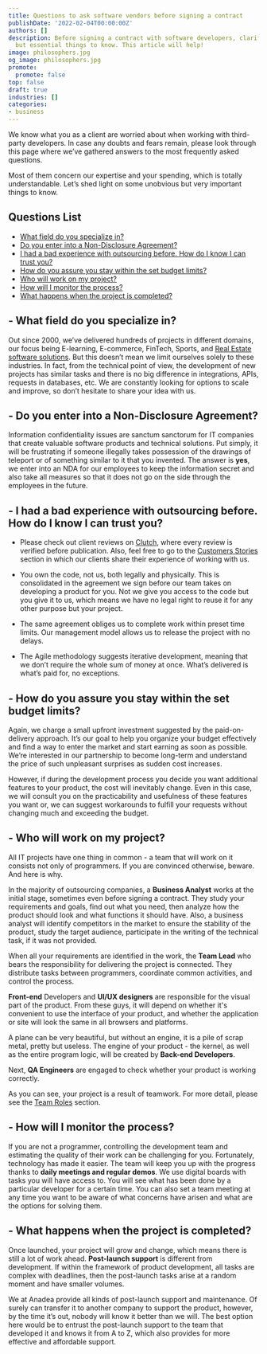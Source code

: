 ```yaml
---
title: Questions to ask software vendors before signing a contract
publishDate: '2022-02-04T00:00:00Z'
authors: []
description: Before signing a contract with software developers, clarify all the unobvious
  but essential things to know. This article will help!
image: philosophers.jpg
og_image: philosophers.jpg
promote:
  promote: false
top: false
draft: true
industries: []
categories:
- business
---
```

<script type="application/ld+json">{"@context":"https://schema.org","@type":"FAQPage","mainEntity":[{"@type":"Question","name":"What field do you specialize in?","acceptedAnswer":[{"@type":"Answer","text":"Out since 2000, we’ve delivered hundreds of projects in different domains, our focus being E-learning, E-commerce, FinTech, Sports, and Real Estate software solutions. But this doesn’t mean we limit ourselves solely to these industries. In fact, from the technical point of view, the development of new projects has similar tasks and there is no big difference in integrations, APIs, requests in databases, etc. We are constantly looking for options to scale and improve, so don’t hesitate to share your idea with us."}]},{"@type":"Question","name":"Do you enter into a Non-Disclosure Agreement?","acceptedAnswer":[{"@type":"Answer","text":"Information confidentiality issues are sanctum sanctorum for IT companies that create valuable software products and technical solutions. Put simply, it will be frustrating if someone illegally takes possession of the drawings of teleport or of something similar to it that you invented. The answer is yes, we enter into an NDA for our employees to keep the information secret and also take all measures so that it does not go on the side through the employees in the future."}]},{"@type":"Question","name":"I had a bad experience with outsourcing before. How do I know I can trust you?","acceptedAnswer":[{"@type":"Answer","text":"Please check out client reviews on Clutch, where every review is verified before publication. Also, feel free to go to the Customers Stories section in which our clients share their experience of working with us.\n\nYou own the code, not us, both legally and physically. This is consolidated in the agreement we sign before our team takes on developing a product for you. Not we give you access to the code but you give it to us, which means we have no legal right to reuse it for any other purpose but your project.\n\nThe same agreement obliges us to complete work within preset time limits. Our management model allows us to release the project with no delays.\n\nThe Agile methodology suggests iterative development, meaning that we don’t require the whole sum of money at once. What’s delivered is what’s paid for, no exceptions."}]},{"@type":"Question","name":"How do you assure you stay within the set budget limits?","acceptedAnswer":[{"@type":"Answer","text":"Again, we charge a small upfront investment suggested by the paid-on-delivery approach. It’s our goal to help you organize your budget effectively and find a way to enter the market and start earning as soon as possible. We’re interested in our partnership to become long-term and understand the price of such unpleasant surprises as sudden cost increases.\n\nHowever, if during the development process you decide you want additional features to your product, the cost will inevitably change. Even in this case, we will consult you on the practicability and usefulness of these features you want or, we can suggest workarounds to fulfill your requests without changing much and exceeding the budget."}]},{"@type":"Question","name":"Who will work on my project?","acceptedAnswer":[{"@type":"Answer","text":"All IT projects have one thing in common - a team that will work on it consists not only of programmers. If you are convinced otherwise, beware. And here is why.\n\nIn the majority of outsourcing companies, a Business Analyst works at the initial stage, sometimes even before signing a contract. They study your requirements and goals, find out what you need, then analyze how the product should look and what functions it should have. Also, a business analyst will identify competitors in the market to ensure the stability of the product, study the target audience, participate in the writing of the technical task, if it was not provided.\n\nWhen all your requirements are identified in the work, the Team Lead who bears the responsibility for delivering the project is connected. They distribute tasks between programmers, coordinate common activities, and control the process.\n\nFront-end Developers and UI/UX designers are responsible for the visual part of the product. From these guys, it will depend on whether it's convenient to use the interface of your product, and whether the application or site will look the same in all browsers and platforms.\n\nA plane can be very beautiful, but without an engine, it is a pile of scrap metal, pretty but useless. The engine of your product - the kernel, as well as the entire program logic, will be created by Back-end Developers.\n\nNext, QA Engineers are engaged to check whether your product is working correctly.\n\nAs you can see, your project is a result of teamwork. For more detail, please see the Team Roles section."}]},{"@type":"Question","name":"How will I monitor the process?","acceptedAnswer":[{"@type":"Answer","text":"If you are not a programmer, controlling the development team and estimating the quality of their work can be challenging for you. Fortunately, technology has made it easier. The team will keep you up with the progress thanks to daily meetings and regular demos. We use digital boards with tasks you will have access to. You will see what has been done by a particular developer for a certain time. You can also set a team meeting at any time you want to be aware of what concerns have arisen and what are the options for solving them."}]},{"@type":"Question","name":"What happens when the project is completed?","acceptedAnswer":[{"@type":"Answer","text":"Once launched, your project will grow and change, which means there is still a lot of work ahead. Post-launch support is different from development. If within the framework of product development, all tasks are complex with deadlines, then the post-launch tasks arise at a random moment and have smaller volumes.\n\nWe at Anadea provide all kinds of post-launch support and maintenance. Of surely can transfer it to another company to support the product, however, by the time it’s out, nobody will know it better than we will. The best option here would be to entrust the post-launch support to the team that developed it and knows it from A to Z, which also provides for more effective and affordable support."}]}]}</script>

We know what you as a client are worried about when working with third-party developers. In case any doubts and fears remain, please look through this page where we’ve gathered answers to the most frequently asked questions.

Most of them concern our expertise and your spending, which is totally understandable. Let’s shed light on some unobvious but very important things to know.

<h2>Questions List</h2>
<ul>
  <li><a href="#field">What field do you specialize in?</a></li>
  <li><a href="#nda">Do you enter into a Non-Disclosure Agreement?</a></li>
  <li><a href="#bad-experience">I had a bad experience with outsourcing before. How do I know I can trust you?</a></li>
  <li><a href="#budget">How do you assure you stay within the set budget limits?</a></li>
  <li><a href="#team roles">Who will work on my project?</a></li>
  <li><a href="#monitor">How will I monitor the process?</a></li>
  <li><a href="#whats-next">What happens when the project is completed?</a></li>
</ul>

<a name="field"></a>
## - What field do you specialize in?
Out since 2000, we’ve delivered hundreds of projects in different domains, our focus being E-learning, E-commerce, FinTech, Sports, and <a href="https://anadea.info/solutions/real-estate-software" target="_blank">Real Estate software solutions</a>. But this doesn’t mean we limit ourselves solely to these industries. In fact, from the technical point of view, the development of new projects has similar tasks and there is no big difference in integrations, APIs, requests in databases, etc. We are constantly looking for options to scale and improve, so don’t hesitate to share your idea with us.

<a name="nda"></a>
## - Do you enter into a Non-Disclosure Agreement?
Information confidentiality issues are sanctum sanctorum for IT companies that create valuable software products and technical solutions. Put simply, it will be frustrating if someone illegally takes possession of the drawings of teleport or of something similar to it that you invented. The answer is __yes__, we enter into an NDA for our employees to keep the information secret and also take all measures so that it does not go on the side through the employees in the future.

<a name="bad-experience"></a>
## - I had a bad experience with outsourcing before. How do I know I can trust you?
* Please check out client reviews on <a href="https://clutch.co/profile/anadea#reviews" target="_blank" rel="nofollow">Clutch</a>, where every review is verified before publication. Also, feel free to go to the <a href="https://anadea.info/for-clients/customers-stories/turbine" target="_blank">Customers Stories</a> section in which our clients share their experience of working with us.

* You own the code, not us, both legally and physically. This is consolidated in the agreement we sign before our team takes on developing a product for you. Not we give you access to the code but you give it to us, which means we have no legal right to reuse it for any other purpose but your project.

* The same agreement obliges us to complete work within preset time limits. Our management model allows us to release the project with no delays.

* The Agile methodology suggests iterative development, meaning that we don’t require the whole sum of money at once. What’s delivered is what’s paid for, no exceptions.

<a name="budget"></a>
## - How do you assure you stay within the set budget limits?
Again, we charge a small upfront investment suggested by the paid-on-delivery approach. It’s our goal to help you organize your budget effectively and find a way to enter the market and start earning as soon as possible. We’re interested in our partnership to become long-term and understand the price of such unpleasant surprises as sudden cost increases.

However, if during the development process you decide you want additional features to your product, the cost will inevitably change. Even in this case, we will consult you on the practicability and usefulness of these features you want or, we can suggest workarounds to fulfill your requests without changing much and exceeding the budget.

<a name="team roles"></a>
## - Who will work on my project?
All IT projects have one thing in common - a team that will work on it consists not only of programmers. If you are convinced otherwise, beware. And here is why.

In the majority of outsourcing companies, a __Business Analyst__ works at the initial stage, sometimes even before signing a contract. They study your requirements and goals, find out what you need, then analyze how the product should look and what functions it should have. Also, a business analyst will identify competitors in the market to ensure the stability of the product, study the target audience, participate in the writing of the technical task, if it was not provided.

When all your requirements are identified in the work, the __Team Lead__ who bears the responsibility for delivering the project is connected. They distribute tasks between programmers, coordinate common activities, and control the process.

__Front-end__ Developers and __UI/UX designers__ are responsible for the visual part of the product. From these guys, it will depend on whether it's convenient to use the interface of your product, and whether the application or site will look the same in all browsers and platforms.

A plane can be very beautiful, but without an engine, it is a pile of scrap metal, pretty but useless. The engine of your product - the kernel, as well as the entire program logic, will be created by __Back-end Developers__.

Next, __QA Engineers__ are engaged to check whether your product is working correctly.

As you can see, your project is a result of teamwork. For more detail, please see the <a href="https://anadea.info/blog/who-are-quality-assurance-engineers-and-why-do-you-need-one-for-your-project" target="_blank">Team Roles</a> section.

<a name="monitor"></a>
## - How will I monitor the process?
If you are not a programmer, controlling the development team and estimating the quality of their work can be challenging for you. Fortunately, technology has made it easier. The team will keep you up with the progress thanks to __daily meetings and regular demos__. We use digital boards with tasks you will have access to. You will see what has been done by a particular developer for a certain time. You can also set a team meeting at any time you want to be aware of what concerns have arisen and what are the options for solving them.

<a name="whats-next"></a>
## - What happens when the project is completed?
Once launched, your project will grow and change, which means there is still a lot of work ahead. __Post-launch support__ is different from development. If within the framework of product development, all tasks are complex with deadlines, then the post-launch tasks arise at a random moment and have smaller volumes.

We at Anadea provide all kinds of post-launch support and maintenance. Of surely can transfer it to another company to support the product, however, by the time it’s out, nobody will know it better than we will. The best option here would be to entrust the post-launch support to the team that developed it and knows it from A to Z, which also provides for more effective and affordable support.
